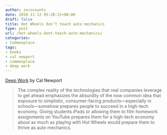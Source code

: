 ```yaml
---
author: zerocounts
date: 2018-11-12 05:28:21+00:00
draft: false
title: Hot Wheels don’t teach auto mechanics
type: post
url: /hot-wheels-dont-teach-auto-mechanics/
categories:
- Commonplace
tags:
- books
- cal newport
- commonplace
- deep work
---
```


[Deep Work](http://calnewport.com/books/deep-work/) by Cal Newport

> The complex  reality of the technologies that real companies leverage to get ahead emphasizes the absurdity of the now common idea that exposure to simplistic, consumer-facing products—especially in schools—somehow prepares people to succeed in a high-tech economy. Giving students iPads or allowing them to film homework assignments on YouTube prepares them for a high-tech economy about as much as playing with Hot Wheels would prepare them to thrive as auto mechanics.
